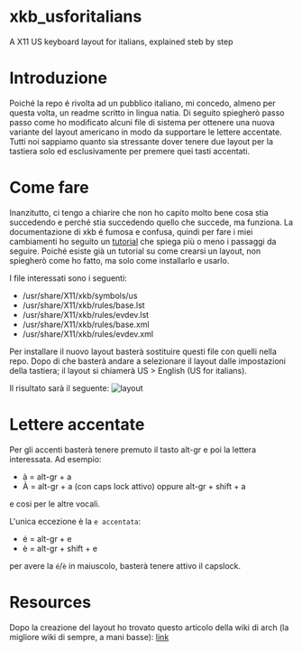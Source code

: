 # xkb_usforitalians
A X11 US keyboard layout for italians, explained steb by step

# Introduzione
Poiché la repo é rivolta ad un pubblico italiano, mi concedo, almeno per questa volta, un readme scritto in lingua natia.
Di seguito spiegherò passo passo come ho modificato alcuni file di sistema per ottenere una nuova variante del layout americano in modo da supportare le lettere accentate. Tutti noi sappiamo quanto sia stressante dover tenere due layout per la tastiera solo ed esclusivamente per premere quei tasti accentati.

# Come fare
Inanzitutto, ci tengo a chiarire che non ho capito molto bene cosa stia succedendo e perché stia succedendo quello che succede, ma funziona. La documentazione di xkb é fumosa e confusa, quindi per fare i miei cambiamenti ho seguito un [tutorial](https://rlog.rgtti.com/2014/05/01/how-to-modify-a-keyboard-layout-in-linux/) che spiega più o meno i passaggi da seguire.
Poiché esiste già un tutorial su come crearsi un layout, non spiegherò come ho fatto, ma solo come installarlo e usarlo.

I file interessati sono i seguenti:
* /usr/share/X11/xkb/symbols/us
* /usr/share/X11/xkb/rules/base.lst
* /usr/share/X11/xkb/rules/evdev.lst
* /usr/share/X11/xkb/rules/base.xml
* /usr/share/X11/xkb/rules/evdev.xml

Per installare il nuovo layout basterà sostituire questi file con quelli nella repo.
Dopo di che basterà andare a selezionare il layout dalle impostazioni della tastiera; il layout si chiamerà US > English (US for italians).

Il risultato sarà il seguente:
![layout](https://i.imgur.com/c9SeKb4.png)

# Lettere accentate
Per gli accenti basterà tenere premuto il tasto alt-gr e poi la lettera interessata. Ad esempio:

* à = alt-gr + a
* À = alt-gr + a (con caps lock attivo) oppure alt-gr + shift + a

e cosi per le altre vocali.

L'unica eccezione è la `e accentata`:

* é = alt-gr + e
* è = alt-gr + shift + e

per avere la `é`/`è` in maiuscolo, basterà tenere attivo il capslock.

# Resources
Dopo la creazione del layout ho trovato questo articolo della wiki di arch (la migliore wiki di sempre, a mani basse): [link](https://wiki.archlinux.org/title/X_keyboard_extension)
